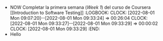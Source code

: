 - NOW Completar la primera semana (*Week 1*) del curso de Coursera [[Introduction to Software Testing]]
  :LOGBOOK:
  CLOCK: [2022-08-01 Mon 09:07:20]--[2022-08-01 Mon 09:33:24] =>  00:26:04
  CLOCK: [2022-08-01 Mon 09:33:27]--[2022-08-01 Mon 09:33:29] =>  00:00:02
  CLOCK: [2022-08-01 Mon 09:33:29]
  :END:
- Hello